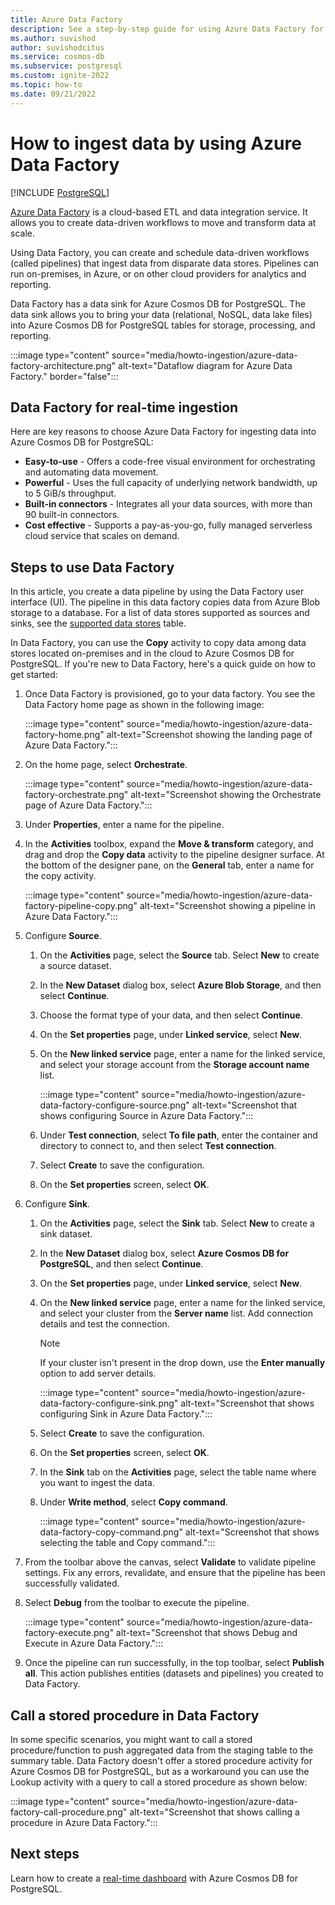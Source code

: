 ```yaml
---
title: Azure Data Factory
description: See a step-by-step guide for using Azure Data Factory for ingestion on Azure Cosmos DB for PostgreSQL.
ms.author: suvishod
author: suvishodcitus
ms.service: cosmos-db
ms.subservice: postgresql
ms.custom: ignite-2022
ms.topic: how-to
ms.date: 09/21/2022
---
```


# How to ingest data by using Azure Data Factory

[!INCLUDE [PostgreSQL](../includes/appliesto-postgresql.md)]

[Azure Data Factory](../../data-factory/introduction.md) is a cloud-based
ETL and data integration service. It allows you to create data-driven workflows
to move and transform data at scale.

Using Data Factory, you can create and schedule data-driven workflows
(called pipelines) that ingest data from disparate data stores. Pipelines can
run on-premises, in Azure, or on other cloud providers for analytics and
reporting.

Data Factory has a data sink for Azure Cosmos DB for PostgreSQL. The data sink allows you to bring
your data (relational, NoSQL, data lake files) into Azure Cosmos DB for PostgreSQL tables
for storage, processing, and reporting.

:::image type="content" source="media/howto-ingestion/azure-data-factory-architecture.png" alt-text="Dataflow diagram for Azure Data Factory." border="false":::

## Data Factory for real-time ingestion

Here are key reasons to choose Azure Data Factory for ingesting data into
Azure Cosmos DB for PostgreSQL:

* **Easy-to-use** - Offers a code-free visual environment for orchestrating and automating data movement.
* **Powerful** - Uses the full capacity of underlying network bandwidth, up to 5 GiB/s throughput.
* **Built-in connectors** - Integrates all your data sources, with more than 90 built-in connectors.
* **Cost effective** - Supports a pay-as-you-go, fully managed serverless cloud service that scales on demand.

## Steps to use Data Factory

In this article, you create a data pipeline by using the Data Factory
user interface (UI). The pipeline in this data factory copies data from Azure
Blob storage to a database. For a list of data stores
supported as sources and sinks, see the [supported data
stores](../../data-factory/copy-activity-overview.md#supported-data-stores-and-formats)
table.

In Data Factory, you can use the **Copy** activity to copy data among
data stores located on-premises and in the cloud to Azure Cosmos DB for PostgreSQL. If you're
new to Data Factory, here's a quick guide on how to get started:

1. Once Data Factory is provisioned, go to your data factory. You see the Data
   Factory home page as shown in the following image:

   :::image type="content" source="media/howto-ingestion/azure-data-factory-home.png" alt-text="Screenshot showing the landing page of Azure Data Factory.":::

2. On the home page, select **Orchestrate**.

   :::image type="content" source="media/howto-ingestion/azure-data-factory-orchestrate.png" alt-text="Screenshot showing the Orchestrate page of Azure Data Factory.":::

3. Under **Properties**, enter a name for the pipeline.

4. In the **Activities** toolbox, expand the **Move & transform** category,
   and drag and drop the **Copy data** activity to the pipeline designer
   surface. At the bottom of the designer pane, on the **General** tab, enter a name for the copy activity.

   :::image type="content" source="media/howto-ingestion/azure-data-factory-pipeline-copy.png" alt-text="Screenshot showing a pipeline in Azure Data Factory.":::

5. Configure **Source**.

   1. On the **Activities** page, select the **Source** tab. Select **New** to create a source dataset.
   2. In the **New Dataset** dialog box, select **Azure Blob Storage**, and then select **Continue**. 
   3. Choose the format type of your data, and then select **Continue**.
   4. On the **Set properties** page, under **Linked service**, select **New**.
   5. On the **New linked service** page, enter a name for the linked service, and select your storage account from the **Storage account name** list.

      :::image type="content" source="media/howto-ingestion/azure-data-factory-configure-source.png" alt-text="Screenshot that shows configuring Source in Azure Data Factory.":::

   6. Under **Test connection**, select **To file path**, enter the container and directory to connect to, and then select **Test connection**.
   7. Select **Create** to save the configuration.
   8. On the **Set properties** screen, select **OK**.

6. Configure **Sink**.

   1. On the **Activities** page, select the **Sink** tab. Select **New** to create a sink dataset.
   2. In the **New Dataset** dialog box, select **Azure Cosmos DB for PostgreSQL**, and then select **Continue**.
   3. On the **Set properties** page, under **Linked service**, select **New**.
   4. On the **New linked service** page, enter a name for the linked service, and select your cluster from the **Server name** list. Add connection details and test the connection.

      > [!NOTE]
      >
      > If your cluster isn't present in the drop down, use the **Enter manually** option to add server details.

      :::image type="content" source="media/howto-ingestion/azure-data-factory-configure-sink.png" alt-text="Screenshot that shows configuring Sink in Azure Data Factory.":::

   5. Select **Create** to save the configuration.
   6. On the **Set properties** screen, select **OK**.
   5. In the **Sink** tab on the **Activities** page, select the table name where you want to ingest the data.
   6. Under **Write method**, select **Copy command**.

      :::image type="content" source="media/howto-ingestion/azure-data-factory-copy-command.png" alt-text="Screenshot that shows selecting the table and Copy command.":::

7. From the toolbar above the canvas, select **Validate** to validate pipeline
   settings. Fix any errors, revalidate, and ensure that the pipeline has
   been successfully validated.

8. Select **Debug** from the toolbar to execute the pipeline.

   :::image type="content" source="media/howto-ingestion/azure-data-factory-execute.png" alt-text="Screenshot that shows Debug and Execute in Azure Data Factory.":::

9. Once the pipeline can run successfully, in the top toolbar, select **Publish all**. This action publishes entities (datasets and pipelines) you created
   to Data Factory.

## Call a stored procedure in Data Factory

In some specific scenarios, you might want to call a stored procedure/function
to push aggregated data from the staging table to the summary table. Data Factory doesn't offer a stored procedure activity for Azure Cosmos DB for PostgreSQL, but as
a workaround you can use the Lookup activity with a query to call a stored procedure
as shown below:

:::image type="content" source="media/howto-ingestion/azure-data-factory-call-procedure.png" alt-text="Screenshot that shows calling a procedure in Azure Data Factory.":::

## Next steps

Learn how to create a [real-time
dashboard](tutorial-design-database-realtime.md) with Azure Cosmos DB for PostgreSQL.
